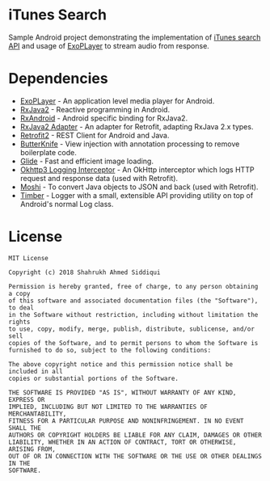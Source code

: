 # iTunes Search
Sample Android project demonstrating the implementation of [iTunes search API](https://affiliate.itunes.apple.com/resources/documentation/itunes-store-web-service-search-api/#searching) and usage of [ExoPLayer](https://google.github.io/ExoPlayer/) to stream audio from response.

# Dependencies
- [ExoPLayer](https://google.github.io/ExoPlayer/) - An application level media player for Android.
- [RxJava2](https://github.com/ReactiveX/RxJava) - Reactive programming in Android.
- [RxAndroid](https://github.com/ReactiveX/RxAndroid) - Android specific binding for RxJava2.
- [RxJava2 Adapter](https://github.com/square/retrofit/tree/master/retrofit-adapters/rxjava2) - An adapter for Retrofit, adapting RxJava 2.x types.
- [Retrofit2](http://square.github.io/retrofit/) - REST Client for Android and Java.
- [ButterKnife](http://jakewharton.github.io/butterknife/) - View injection with annotation processing to remove boilerplate code.
- [Glide](https://bumptech.github.io/glide/) -  Fast and efficient image loading.
- [Okhttp3 Logging Interceptor](https://github.com/square/okhttp/tree/master/okhttp-logging-interceptor) - An OkHttp interceptor which logs HTTP request and response data (used with Retrofit).
- [Moshi](https://github.com/square/moshi) - To convert Java objects to JSON and back (used with Retrofit).
- [Timber](https://github.com/JakeWharton/timber) - Logger with a small, extensible API providing utility on top of Android's normal Log class.

# License

    MIT License

    Copyright (c) 2018 Shahrukh Ahmed Siddiqui

    Permission is hereby granted, free of charge, to any person obtaining a copy
    of this software and associated documentation files (the "Software"), to deal
    in the Software without restriction, including without limitation the rights
    to use, copy, modify, merge, publish, distribute, sublicense, and/or sell
    copies of the Software, and to permit persons to whom the Software is
    furnished to do so, subject to the following conditions:

    The above copyright notice and this permission notice shall be included in all
    copies or substantial portions of the Software.

    THE SOFTWARE IS PROVIDED "AS IS", WITHOUT WARRANTY OF ANY KIND, EXPRESS OR
    IMPLIED, INCLUDING BUT NOT LIMITED TO THE WARRANTIES OF MERCHANTABILITY,
    FITNESS FOR A PARTICULAR PURPOSE AND NONINFRINGEMENT. IN NO EVENT SHALL THE
    AUTHORS OR COPYRIGHT HOLDERS BE LIABLE FOR ANY CLAIM, DAMAGES OR OTHER
    LIABILITY, WHETHER IN AN ACTION OF CONTRACT, TORT OR OTHERWISE, ARISING FROM,
    OUT OF OR IN CONNECTION WITH THE SOFTWARE OR THE USE OR OTHER DEALINGS IN THE
    SOFTWARE.
